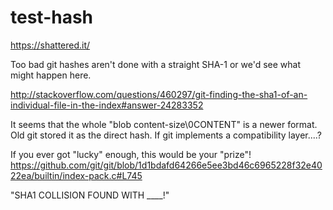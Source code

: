 # test-hash

https://shattered.it/

Too bad git hashes aren't done with a straight SHA-1 or we'd see what might happen here.

http://stackoverflow.com/questions/460297/git-finding-the-sha1-of-an-individual-file-in-the-index#answer-24283352


It seems that the whole "blob content-size\0CONTENT" is a newer format. Old git stored it as the direct hash. If git implements a compatibility layer....?

If you ever got "lucky" enough, this would be your "prize"!
https://github.com/git/git/blob/1d1bdafd64266e5ee3bd46c6965228f32e4022ea/builtin/index-pack.c#L745

"SHA1 COLLISION FOUND WITH ____!"
